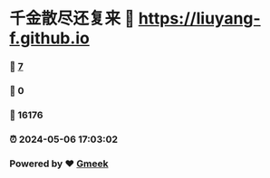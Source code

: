 # 千金散尽还复来 :link: https://liuyang-f.github.io 
### :page_facing_up: [7](https://liuyang-f.github.io/tag.html) 
### :speech_balloon: 0 
### :hibiscus: 16176 
### :alarm_clock: 2024-05-06 17:03:02 
### Powered by :heart: [Gmeek](https://github.com/Meekdai/Gmeek)
